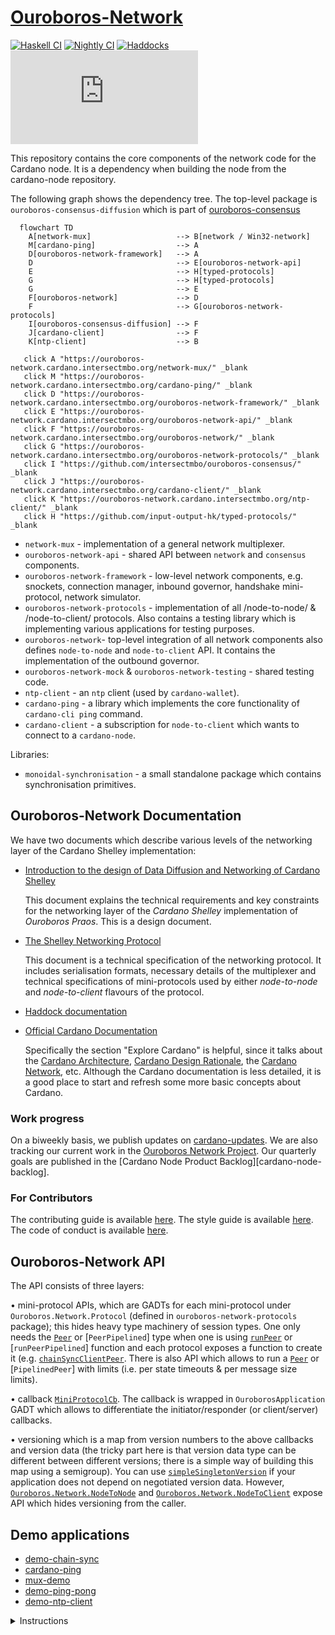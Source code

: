# [Ouroboros-Network][ouroboros-network]

[![Haskell CI](https://img.shields.io/github/actions/workflow/status/intersectmbo/ouroboros-network/build.yml?branch=master&label=Build&style=for-the-badge)](https://github.com/intersectmbo/ouroboros-network/actions/workflows/build.yml)
[![Nightly CI](https://img.shields.io/github/actions/workflow/status/intersectmbo/ouroboros-network/nightly.yml?branch=master&label=Nightly&style=for-the-badge)](https://github.com/intersectmbo/ouroboros-network/actions/workflows/nightly.yml)
[![Haddocks](https://img.shields.io/github/actions/workflow/status/intersectmbo/ouroboros-network/github-page.yml?branch=master&label=Haddocks&style=for-the-badge)](https://github.com/intersectmbo/ouroboros-network/actions/workflows/github-page.yml)
[![Matrix](https://img.shields.io/matrix/ouroboros-network%3Amatrix.org?style=for-the-badge)](https://matrix.to/#/#ouroboros-network:matrix.org)

This repository contains the core components of the network code for the Cardano
node. It is a dependency when building the node from the cardano-node
repository.

The following graph shows the dependency tree.  The top-level package is
`ouroboros-consensus-diffusion` which is part of [ouroboros-consensus]

```mermaid
  flowchart TD
    A[network-mux]                   --> B[network / Win32-network]
    M[cardano-ping]                  --> A
    D[ouroboros-network-framework]   --> A
    D                                --> E[ouroboros-network-api]
    E                                --> H[typed-protocols]
    G                                --> H[typed-protocols]
    G                                --> E
    F[ouroboros-network]             --> D
    F                                --> G[ouroboros-network-protocols]
    I[ouroboros-consensus-diffusion] --> F
    J[cardano-client]                --> F
    K[ntp-client]                    --> B

   click A "https://ouroboros-network.cardano.intersectmbo.org/network-mux/" _blank
   click M "https://ouroboros-network.cardano.intersectmbo.org/cardano-ping/" _blank
   click D "https://ouroboros-network.cardano.intersectmbo.org/ouroboros-network-framework/" _blank
   click E "https://ouroboros-network.cardano.intersectmbo.org/ouroboros-network-api/" _blank
   click F "https://ouroboros-network.cardano.intersectmbo.org/ouroboros-network/" _blank
   click G "https://ouroboros-network.cardano.intersectmbo.org/ouroboros-network-protocols/" _blank
   click I "https://github.com/intersectmbo/ouroboros-consensus/" _blank
   click J "https://ouroboros-network.cardano.intersectmbo.org/cardano-client/" _blank
   click K "https://ouroboros-network.cardano.intersectmbo.org/ntp-client/" _blank
   click H "https://github.com/input-output-hk/typed-protocols/" _blank
```

* `network-mux` - implementation of a general network multiplexer.
* `ouroboros-network-api` - shared API between `network` and `consensus` components.
* `ouroboros-network-framework` - low-level network components, e.g. snockets,
  connection manager, inbound governor, handshake mini-protocol, network
  simulator. 
* `ouroboros-network-protocols` - implementation of all /node-to-node/
  & /node-to-client/ protocols.  Also contains a testing library which is
  implementing various applications for testing purposes.
* `ouroboros-network`- top-level integration of all network components also
  defines `node-to-node` and `node-to-client` API.  It contains the implementation
  of the outbound governor.
* `ouroboros-network-mock` & `ouroboros-network-testing` - shared testing code.
* `ntp-client` - an `ntp` client (used by `cardano-wallet`).
* `cardano-ping` - a library which implements the core functionality of
  `cardano-cli ping` command.
* `cardano-client` - a subscription for `node-to-client` which wants to connect
  to a `cardano-node`.

Libraries:

* `monoidal-synchronisation` - a small standalone package which contains
  synchronisation primitives.


## Ouroboros-Network Documentation

We have two documents which describe various levels of the networking layer of
the Cardano Shelley implementation:

* [Introduction to the design of Data Diffusion and Networking of Cardano Shelley](https://ouroboros-network.cardano.intersectmbo.org/pdfs/network-design)

  This document explains the technical requirements and key constraints for the networking
  layer of the _Cardano Shelley_ implementation of _Ouroboros Praos_.  This is
  a design document.

* [The Shelley Networking Protocol](https://ouroboros-network.cardano.intersectmbo.org/pdfs/network-spec)

  This document is a technical specification of the networking protocol.  It
  includes serialisation formats, necessary details of the multiplexer and
  technical specifications of mini-protocols used by either _node-to-node_ and
  _node-to-client_ flavours of the protocol.

* [Haddock documentation][ouroboros-network]

- [Official Cardano Documentation](https://docs.cardano.org/en/latest/)

  Specifically the section "Explore Cardano" is helpful, since it talks about the [Cardano Architecture](https://docs.cardano.org/explore-cardano/cardano-architecture), [Cardano Design Rationale](https://docs.cardano.org/explore-cardano/cardano-design-rationale), the [Cardano Network](https://docs.cardano.org/explore-cardano/cardano-network/about-the-cardano-network), etc.
  Although the Cardano documentation is less detailed, it is a good place to start and refresh some more basic concepts about Cardano.

### Work progress

On a biweekly basis, we publish updates on [cardano-updates].
We are also tracking our current work in the [Ouroboros Network Project][ouroboros-network-project].
Our quarterly goals are published in the [Cardano Node Product Backlog][cardano-node-backlog].

### For Contributors

The contributing guide is available [here][contributing-guide].
The style guide is available [here][style-guide].
The code of conduct is available [here][code-of-conduct].

## Ouroboros-Network API

The API consists of three layers:

• mini-protocol APIs, which are GADTs for each mini-protocol under `Ouroboros.Network.Protocol` (defined in `ouroboros-network-protocols` package); this hides heavy type machinery of session types.  One only needs the [`Peer`] or [`PeerPipelined`] type  when one is using [`runPeer`] or [`runPeerPipelined`] function and each protocol exposes a function to create it (e.g. [`chainSyncClientPeer`].  There is also API which allows to run a [`Peer`] or [`PipelinedPeer`] with limits (i.e. per state timeouts & per message size limits).

• callback [`MiniProtocolCb`].  The callback is wrapped in `OuroborosApplication` GADT which allows to differentiate the initiator/responder (or client/server) callbacks.

• versioning which is a map from version numbers to the above callbacks and version data (the tricky part here is that version data type can be different between different versions; there is a simple way of building this map using a semigroup). You can use [`simpleSingletonVersion`] if your application does not depend on negotiated version data.  However, [`Ouroboros.Network.NodeToNode`] and [`Ouroboros.Network.NodeToClient`] expose API which hides versioning from the caller.


## Demo applications

* [demo-chain-sync](https://github.com/intersectmbo/ouroboros-network/wiki/Ouroboros-Network-Demo)
* [cardano-ping](https://github.com/intersectmbo/ouroboros-network/wiki/cardano-ping)
* [mux-demo](https://github.com/intersectmbo/ouroboros-network/blob/master/network-mux/demo/mux-demo.hs)
* [demo-ping-pong](https://github.com/intersectmbo/ouroboros-network/blob/master/ouroboros-network-framework/demo/ping-pong.hs)
* [demo-ntp-client](https://github.com/intersectmbo/ouroboros-network/blob/master/ntp-client/demo/Main.hs)

<details>
<summary>Instructions</summary>
To run a demo type:

```
cabal run <DEMO_NAME> --
```

After `--` you will need to pass arguments, when a demo is run without
arguments it will specify what arguments it needs.
</details>

[ouroboros-consensus]: https://github.com/intersectmbo/ouroboros-consensus
[ouroboros-network]: https://ouroboros-network.cardano.intersectmbo.org
<!-- TODO: https://updates.cardano.intersectmbo.org -->
[cardano-updates]: https://intersectmbo.github.io/cardano-updates
[ouroboros-network-project]: https://github.com/orgs/input-output-hk/projects/19/views/23
[cardno-node-backlog]: https://github.com/orgs/input-output-hk/projects/39/views/30
[contributing-guide]: ./CONTRIBUTING.md
[code-of-conduct]: ./CODE_OF_CONDUCT.md
[style-guide]: ./docs/StyleGuide.md
[`MiniProtocolCb`]: https://ouroboros-network.cardano.intersectmbo.org/ouroboros-network-framework/Ouroboros-Network-Mux.html#t:MiniProtocolCb
[`Peer`]: https://input-output-hk.github.io/typed-protocols/typed-protocols/Network-TypedProtocol-Core.html#t:Peer
[`PeerPipelines`]: https://input-output-hk.github.io/typed-protocols/typed-protocols/Network-TypedProtocol-Pipelined.html#t:PeerPipelined
[`runPeer`]: https://ouroboros-network.cardano.intersectmbo.org/ouroboros-network-framework/Ouroboros-Network-Driver.html#v:runPeer
[`runPipelinedPeer`]: https://ouroboros-network.cardano.intersectmbo.org/ouroboros-network-framework/Ouroboros-Network-Driver.html#v:runPipelinedPeer
[`chainSyncClientPeer`]: https://ouroboros-network.cardano.intersectmbo.org/ouroboros-network-protocols/Ouroboros-Network-Protocol-ChainSync-Client.html#v:chainSyncClientPeer
[`OuroborosApplication`]: https://ouroboros-network.cardano.intersectmbo.org/ouroboros-network-framework/Ouroboros-Network-Mux.html#t:OuroborosApplication
[`simpleSingletonVersion`]: https://ouroboros-network.cardano.intersectmbo.org/ouroboros-network-framework/Ouroboros-Network-Protocol-Handshake-Version.html#v:simpleSingletonVersions
[`Ouroboros.Network.NodeToNode`]: https://ouroboros-network.cardano.intersectmbo.org/ouroboros-network/Ouroboros-Network-NodeToNode.html
[`Ouroboros.Network.NodeToClient`]: https://ouroboros-network.cardano.intersectmbo.org/ouroboros-network/Ouroboros-Network-NodeToClient.html
